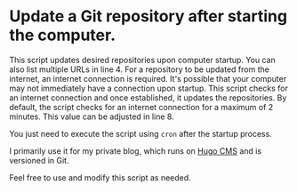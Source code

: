 # Update a Git repository after starting the computer.

This script updates desired repositories upon computer startup. You can also list multiple URLs in line 4. For a repository to be updated from the internet, an internet connection is required. It's possible that your computer may not immediately have a connection upon startup. This script checks for an internet connection and once established, it updates the repositories. By default, the script checks for an internet connection for a maximum of 2 minutes. This value can be adjusted in line 8.

You just need to execute the script using `cron` after the startup process.

I primarily use it for my private blog, which runs on [Hugo CMS](https://gohugo.io/) and is versioned in Git.

Feel free to use and modify this script as needed.

